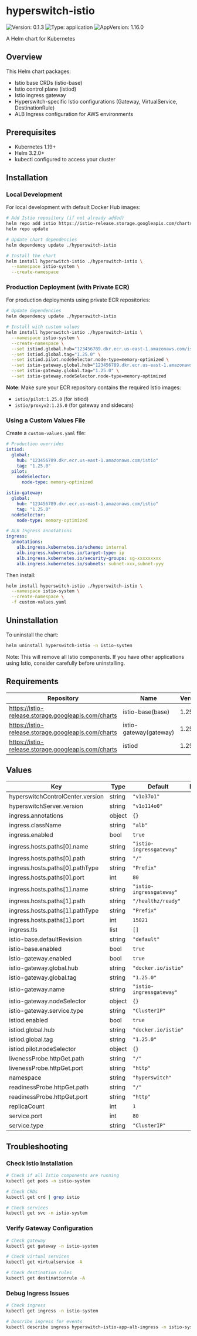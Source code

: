 # hyperswitch-istio

![Version: 0.1.3](https://img.shields.io/badge/Version-0.1.3-informational?style=flat-square) ![Type: application](https://img.shields.io/badge/Type-application-informational?style=flat-square) ![AppVersion: 1.16.0](https://img.shields.io/badge/AppVersion-1.16.0-informational?style=flat-square)

A Helm chart for Kubernetes

## Overview

This Helm chart packages:
- Istio base CRDs (istio-base)
- Istio control plane (istiod)
- Istio ingress gateway
- Hyperswitch-specific Istio configurations (Gateway, VirtualService, DestinationRule)
- ALB Ingress configuration for AWS environments

## Prerequisites

- Kubernetes 1.19+
- Helm 3.2.0+
- kubectl configured to access your cluster

## Installation

### Local Development

For local development with default Docker Hub images:

```bash
# Add Istio repository (if not already added)
helm repo add istio https://istio-release.storage.googleapis.com/charts
helm repo update

# Update chart dependencies
helm dependency update ./hyperswitch-istio

# Install the chart
helm install hyperswitch-istio ./hyperswitch-istio \
  --namespace istio-system \
  --create-namespace
```

### Production Deployment (with Private ECR)

For production deployments using private ECR repositories:

```bash
# Update dependencies
helm dependency update ./hyperswitch-istio

# Install with custom values
helm install hyperswitch-istio ./hyperswitch-istio \
  --namespace istio-system \
  --create-namespace \
  --set istiod.global.hub="123456789.dkr.ecr.us-east-1.amazonaws.com/istio" \
  --set istiod.global.tag="1.25.0" \
  --set istiod.pilot.nodeSelector.node-type=memory-optimized \
  --set istio-gateway.global.hub="123456789.dkr.ecr.us-east-1.amazonaws.com/istio" \
  --set istio-gateway.global.tag="1.25.0" \
  --set istio-gateway.nodeSelector.node-type=memory-optimized
```

**Note**: Make sure your ECR repository contains the required Istio images:
- `istio/pilot:1.25.0` (for istiod)
- `istio/proxyv2:1.25.0` (for gateway and sidecars)

### Using a Custom Values File

Create a `custom-values.yaml` file:

```yaml
# Production overrides
istiod:
  global:
    hub: "123456789.dkr.ecr.us-east-1.amazonaws.com/istio"
    tag: "1.25.0"
  pilot:
    nodeSelector:
      node-type: memory-optimized

istio-gateway:
  global:
    hub: "123456789.dkr.ecr.us-east-1.amazonaws.com/istio"
    tag: "1.25.0"
  nodeSelector:
    node-type: memory-optimized

# ALB Ingress annotations
ingress:
  annotations:
    alb.ingress.kubernetes.io/scheme: internal
    alb.ingress.kubernetes.io/target-type: ip
    alb.ingress.kubernetes.io/security-groups: sg-xxxxxxxxx
    alb.ingress.kubernetes.io/subnets: subnet-xxx,subnet-yyy
```

Then install:

```bash
helm install hyperswitch-istio ./hyperswitch-istio \
  --namespace istio-system \
  --create-namespace \
  -f custom-values.yaml
```

## Uninstallation

To uninstall the chart:

```bash
helm uninstall hyperswitch-istio -n istio-system
```

Note: This will remove all Istio components. If you have other applications using Istio, consider carefully before uninstalling.

## Requirements

| Repository | Name | Version |
|------------|------|---------|
| https://istio-release.storage.googleapis.com/charts | istio-base(base) | 1.25.0 |
| https://istio-release.storage.googleapis.com/charts | istio-gateway(gateway) | 1.25.0 |
| https://istio-release.storage.googleapis.com/charts | istiod | 1.25.0 |

## Values

| Key | Type | Default | Description |
|-----|------|---------|-------------|
| hyperswitchControlCenter.version | string | `"v1o37o1"` |  |
| hyperswitchServer.version | string | `"v1o114o0"` |  |
| ingress.annotations | object | `{}` |  |
| ingress.className | string | `"alb"` |  |
| ingress.enabled | bool | `true` |  |
| ingress.hosts.paths[0].name | string | `"istio-ingressgateway"` |  |
| ingress.hosts.paths[0].path | string | `"/"` |  |
| ingress.hosts.paths[0].pathType | string | `"Prefix"` |  |
| ingress.hosts.paths[0].port | int | `80` |  |
| ingress.hosts.paths[1].name | string | `"istio-ingressgateway"` |  |
| ingress.hosts.paths[1].path | string | `"/healthz/ready"` |  |
| ingress.hosts.paths[1].pathType | string | `"Prefix"` |  |
| ingress.hosts.paths[1].port | int | `15021` |  |
| ingress.tls | list | `[]` |  |
| istio-base.defaultRevision | string | `"default"` |  |
| istio-base.enabled | bool | `true` |  |
| istio-gateway.enabled | bool | `true` |  |
| istio-gateway.global.hub | string | `"docker.io/istio"` |  |
| istio-gateway.global.tag | string | `"1.25.0"` |  |
| istio-gateway.name | string | `"istio-ingressgateway"` |  |
| istio-gateway.nodeSelector | object | `{}` |  |
| istio-gateway.service.type | string | `"ClusterIP"` |  |
| istiod.enabled | bool | `true` |  |
| istiod.global.hub | string | `"docker.io/istio"` |  |
| istiod.global.tag | string | `"1.25.0"` |  |
| istiod.pilot.nodeSelector | object | `{}` |  |
| livenessProbe.httpGet.path | string | `"/"` |  |
| livenessProbe.httpGet.port | string | `"http"` |  |
| namespace | string | `"hyperswitch"` |  |
| readinessProbe.httpGet.path | string | `"/"` |  |
| readinessProbe.httpGet.port | string | `"http"` |  |
| replicaCount | int | `1` |  |
| service.port | int | `80` |  |
| service.type | string | `"ClusterIP"` |  |

## Troubleshooting

### Check Istio Installation

```bash
# Check if all Istio components are running
kubectl get pods -n istio-system

# Check CRDs
kubectl get crd | grep istio

# Check services
kubectl get svc -n istio-system
```

### Verify Gateway Configuration

```bash
# Check gateway
kubectl get gateway -n istio-system

# Check virtual services
kubectl get virtualservice -A

# Check destination rules
kubectl get destinationrule -A
```

### Debug Ingress Issues

```bash
# Check ingress
kubectl get ingress -n istio-system

# Describe ingress for events
kubectl describe ingress hyperswitch-istio-app-alb-ingress -n istio-system
```

